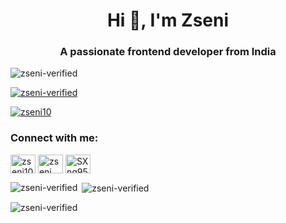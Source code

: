 <h1 align="center">Hi 👋, I'm Zseni</h1>
<h3 align="center">A passionate frontend developer from India</h3>

<p align="left"> <img src="https://komarev.com/ghpvc/?username=zseni-verified&label=Profile%20views&color=0e75b6&style=flat" alt="zseni-verified" /> </p>

<p align="left"> <a href="https://github.com/ryo-ma/github-profile-trophy"><img src="https://github-profile-trophy.vercel.app/?username=zseni-verified" alt="zseni-verified" /></a> </p>

<p align="left"> <a href="https://twitter.com/zseni10" target="blank"><img src="https://img.shields.io/twitter/follow/zseni10?logo=twitter&style=for-the-badge" alt="zseni10" /></a> </p>

<h3 align="left">Connect with me:</h3>
<p align="left">
<a href="https://twitter.com/zseni10" target="blank"><img align="center" src="https://raw.githubusercontent.com/rahuldkjain/github-profile-readme-generator/master/src/images/icons/Social/twitter.svg" alt="zseni10" height="30" width="40" /></a>
<a href="https://www.youtube.com/c/zseni" target="blank"><img align="center" src="https://raw.githubusercontent.com/rahuldkjain/github-profile-readme-generator/master/src/images/icons/Social/youtube.svg" alt="zseni" height="30" width="40" /></a>
<a href="https://discord.gg/SXng95f" target="blank"><img align="center" src="https://raw.githubusercontent.com/rahuldkjain/github-profile-readme-generator/master/src/images/icons/Social/discord.svg" alt="SXng95f" height="30" width="40" /></a>
</p>

<p><img align="left" src="https://github-readme-stats.vercel.app/api/top-langs?username=zseni-verified&show_icons=true&locale=en&layout=compact" alt="zseni-verified" /></p>

<p>&nbsp;<img align="center" src="https://github-readme-stats.vercel.app/api?username=zseni-verified&show_icons=true&locale=en" alt="zseni-verified" /></p>

<p><img align="center" src="https://github-readme-streak-stats.herokuapp.com/?user=zseni-verified&" alt="zseni-verified" /></p>
